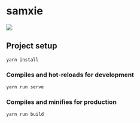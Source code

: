 # samxie

<img src="https://res.cloudinary.com/xielabs/image/upload/v1558784558/samxie-landing.png" />

## Project setup
```
yarn install
```

### Compiles and hot-reloads for development
```
yarn run serve
```

### Compiles and minifies for production
```
yarn run build
```
